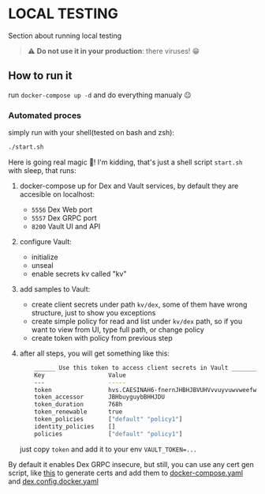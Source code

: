 # LOCAL TESTING
Section about running local testing

> :warning: **Do not use it in your production**: there viruses! :grin:
## How to run it
run `docker-compose up -d` and do everything manualy :neutral_face:

### Automated proces
simply run with your shell(tested on bash and zsh):

```sh
./start.sh
```

Here is going real magic :star2:! I'm kidding, that's just a shell script `start.sh` with sleep, that runs:
1. docker-compose up for Dex and Vault services, by default they are accesible on localhost:
    - `5556` Dex Web port
    - `5557` Dex GRPC port
    - `8200` Vault UI and API

2. configure Vault:
    - initialize
    - unseal
    - enable secrets kv called "kv"

3. add samples to Vault:
    - create client secrets under path `kv/dex`, some of them have wrong structure, just to show you exceptions
    - create simple policy for read and list under `kv/dex` path, so if you want to view from UI, type full path, or change policy
    - create token with policy from previous step

4. after all steps, you will get something like this:
    ```sh
        ______ Use this token to access client secrets in Vault _______
        Key                  Value
        ---                  -----
        token                hvs.CAESINAH6-fnernJHBHJBVUHVvvuyvuwvweefw
        token_accessor       JBHbuyguybBHHJDU
        token_duration       768h
        token_renewable      true
        token_policies       ["default" "policy1"]
        identity_policies    []
        policies             ["default" "policy1"]
    ```
    just copy `token` and add it to your env `VAULT_TOKEN=...`

By default it enables Dex GRPC insecure, but still, you can use any cert gen script, like [this](https://github.com/dexidp/dex/tree/master/examples/grpc-client) to generate certs and add them to [docker-compose.yaml](docker-compose.yaml) and [dex.config.docker.yaml](conf/dex.config.docker.yaml)
